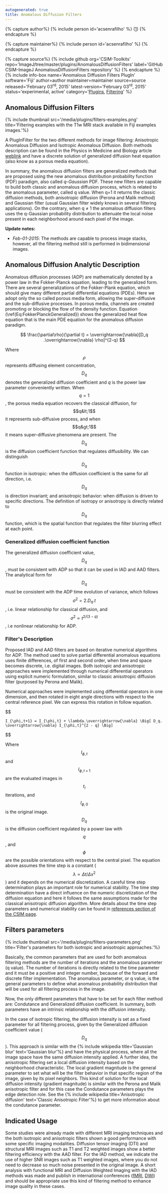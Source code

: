 ```yaml
---
autogenerated: true
title: Anomalous Diffusion Filters
---
```



{% capture author%}
{% include person id='acsenrafilho' %} ([1](mailto:acsenrafilho@gmail.com))
{% endcapture %}

{% capture maintainer%}
{% include person id='acsenrafilho' %}
{% endcapture %}

{% capture source%}
{% include github org='CSIM-Toolkits' repo='ImageJ/tree/master/plugins/AnomalousDiffusionFilters' label='GitHub CSIM-ImageJ AnomalousDiffusionFilters repository' %}
{% endcapture %}
{% include info-box name='Anomalous Diffusion Filters PlugIn' software='Fiji' author=author maintainer=maintainer source=source released='February 03<sup>rd</sup>, 2015' latest-version='February 03<sup>rd</sup>, 2015' status='experimental, active' category='[Plugins](/plugin-index), [Filtering](/plugin-index#filtering)' %}

## Anomalous Diffusion Filters

{% include thumbnail src='/media/plugins/filters-examples.png' title='Filtering examples with the T1w MRI stack available in Fiji examples images.'%}

A PlugInFilter for the two different methods for image filtering: Anisotropic Anomalous Diffusion and Isotropic Anomalous Diffusion. Both methods description can be found in the Physics in Medicine and Biology article [weblink](http://dx.doi.org/10.1088/0031-9155/60/6/2355) and have a discrete solution of generalized diffusion heat equation (also know as a porous media equation).

In summary, the anomalous diffusion filters are generalized methods that are proposed using the new anomalous distribution probability function (PDF) paradigm, also called *q-Gaussian* PDF. These new filters are capable to build both classic and anomalous diffusion process, which is related to the anomalous parameter, called q value. When q=1 it returns the classic diffusion methods, both anisotropic diffusion (Perona and Malik method) and Gaussian filter (usual Gaussian filter widely knows in several filtering applications). On the contrary, when q ≠ 1 the anomalous diffusion filters uses the q-Gaussian probability distribution to attenuate the local noise present in each neighborhood around each pixel of the image.

**Update notes:**

-   *Feb-01-2015*: The methods are capable to process image stacks, however, all the filtering method still is performed in bidimensional images.

## Anomalous Diffusion Analytic Description

Anomalous diffusion processes (ADP) are mathematically denoted by a power law in the Fokker-Planck equation, leading to the generalized form. There are several generalizations of the Fokker-Plank equation, which should give many different partial differential equations (PDEs). Here we adopt only the so called porous media form, allowing the super-diffusive and the sub-diffusive processes. In porous media, channels are created promoting or blocking the flow of the density function. Equation (\\ref{Eq:FokkerPlanckGeneralized}) shows the generalized heat flow equation that is the main PDE equation for the anomalous diffusion paradigm.

$$ \frac{\partial\rho}{\partial t} = \overrightarrow{\nabla}[D_q .\overrightarrow{\nabla} \rho]^{2-q} $$

Where $$\rho$$ represents diffusing element concentration, $$D_q$$ denotes the generalized diffusion coefficient and $q$ is the power law parameter conveniently written. When $$q=1$$, the porous media equation recovers the classical diffusion, for $$q&lt;1$$ it represents sub-diffusive process, and when $$q&gt;1$$ it means super-diffusive phenomena are present. The $$D_q$$ is the diffusion coefficient function that regulates diffusibility. We can distinguish $$D_q$$ function in isotropic: when the diffusion coefficient is the same for all direction, i.e. $$D_q$$ is direction invariant; and anisotropic behavior: when diffusion is driven to specific directions. The definition of isotropy or anisotropy is directly related to $$D_{q}$$ function, which is the spatial function that regulates the filter blurring effect at each point.

### Generalized diffusion coefficient function

The generalized diffusion coefficient value, $$D_q$$, must be consistent with ADP so that it can be used in IAD and AAD filters. The analytical form for $$D_q$$ must be consistent with the ADP time evolution of variance, which follows $$\sigma^{2} = 2.D_q.t$$, i.e. linear relationship for classical diffusion, and $$\sigma^{2} \propto t^{2/(3-q)}$$, i.e nonlinear relationship for ADP.

### Filter's Description

Proposed IAD and AAD filters are based on iterative numerical algorithms for ADP. The method used to solve partial differential anomalous equations uses finite differences, of first and second order, when time and space becomes discrete, i.e. digital images. Both isotropic and anisotropic approaches were implemented through numerical differential operators using explicit numeric formulation, similar to classic anisotropic diffusion filter (purposed by Perona and Malik).

Numerical approaches were implemented using differential operators in one dimension, and then rotated in eight angle directions with respect to the central reference pixel. We can express this rotation in follow equation.

$$

`I_{\phi,t+1} = I_{\phi,t} + \lambda.\overrightarrow{\nabla} \Big[ D_q. \overrightarrow{\nabla} I_{\phi,t}^{2 - q} \Big]`

$$

Where $$I_{\phi,t}$$ and $$I_{\phi,t+1}$$ are the evaluated images in $$t_i$$ iterations, and $$I_{\phi,0}$$ is the original image. $$D_{q}$$ is the diffusion coefficient regulated by a power law with $$\textit{q}$$, and $$\phi$$ are the possible orientations with respect to the central pixel. The equation above assumes the time step is a constant ($$\lambda \propto \Delta t/\Delta x^2$$) and it depends on the numerical discretization. A careful time step determination plays an important role for numerical stability. The time step determination have a direct influence on the numeric discretization of the diffusion equation and here it follows the same assumptions made for the classical anisotropic diffusion algorithm. More details about the time step parameters and numerical stability can be found in [references section of the CSIM page](/orgs/csim-lab#publications).

## Filters parameters

{% include thumbnail src='/media/plugins/filters-parameters.png' title='Filter\'s parameters for both isotropic and anisotropic approaches.'%}

Basically, the common parameters that are used for both anomalous filtering methods are the number of iterations and the anomalous parameter (q value). The number of iterations is directly related to the time parameter and it must be a positive and integer number, because of the forward and discrete filter implementation. The anomalous parameter, or q value, is the general parameters to define what anomalous probability distribution that will be used for all filtering process in the image.

Now, the only different parameters that have to be set for each filter method are: Condutance and Generalized diffusion coefficient. In summary, both parameters have an intrinsic relationship with the diffusion intensity.

In the case of isotropic filtering, the diffusion intensity is set as a fixed parameter for all filtering process, given by the Generalized diffusion coefficient value ($$D_q$$). This approach is similar with the {% include wikipedia title='Gaussian blur' text='Gaussian blur'%} and have the physical process, where all the image space have the same diffusion intensity applied. A further idea, the anisotropic filtering set a local diffusion intensity based on the neighborhood characteristic. The local gradient magnitude is the general parameter to set what will be the filter behavior in that specific region of the image, given by its pixel neighbors. This kind of solution for the local diffusion intensity (gradient magnitude) is similar with the Perona and Malik anisotropic filter and for this case the Condutance parameters plays the edge detection role. See the {% include wikipedia title='Anisotropic diffusion' text='Classic Anisotropic Filter'%} to get more information about the condutance parameter.

## Indicated Usage

Some studies were already made with different MRI imaging techniques and the both isotropic and anisotropic filters shown a good performance with some specific imaging modalities. Diffusion tensor imaging (DTI) and structural MRI images such as T1 and T2 weighted images show a better filtering efficiency with the AAD filter. For the IAD method, we indicate the use of higher SNR images such as T1 weighted images, where you do not need to decrease so much noise presented in the original image. A short analysis with functional MRI and Diffusion Weighted Imaging with the IAD methods was made and publish in international conferences ([fMRI](http://www.ncbi.nlm.nih.gov/pubmed/25570699), [DWI](http://www.ncbi.nlm.nih.gov/pubmed/24110614)) and should be appropriate use this kind of filtering method to enhance image quality in these cases.
